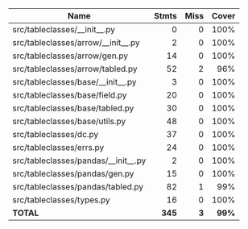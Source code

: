 | Name                                    |   Stmts |  Miss |   Cover |
| --------------------------------------- | ------: | ----: | ------: |
| src/tableclasses/\_\_init\_\_.py        |       0 |     0 |    100% |
| src/tableclasses/arrow/\_\_init\_\_.py  |       2 |     0 |    100% |
| src/tableclasses/arrow/gen.py           |      14 |     0 |    100% |
| src/tableclasses/arrow/tabled.py        |      52 |     2 |     96% |
| src/tableclasses/base/\_\_init\_\_.py   |       3 |     0 |    100% |
| src/tableclasses/base/field.py          |      20 |     0 |    100% |
| src/tableclasses/base/tabled.py         |      30 |     0 |    100% |
| src/tableclasses/base/utils.py          |      48 |     0 |    100% |
| src/tableclasses/dc.py                  |      37 |     0 |    100% |
| src/tableclasses/errs.py                |      24 |     0 |    100% |
| src/tableclasses/pandas/\_\_init\_\_.py |       2 |     0 |    100% |
| src/tableclasses/pandas/gen.py          |      15 |     0 |    100% |
| src/tableclasses/pandas/tabled.py       |      82 |     1 |     99% |
| src/tableclasses/types.py               |      16 |     0 |    100% |
| **TOTAL**                               | **345** | **3** | **99%** |
